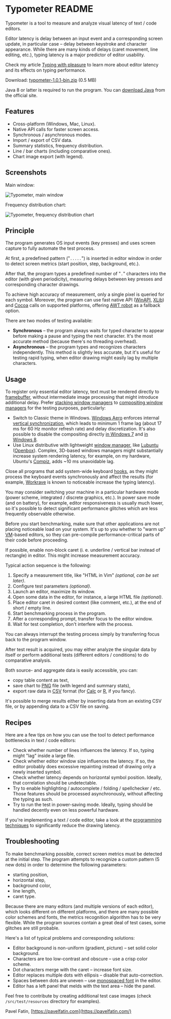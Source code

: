 # Typometer README

Typometer is a tool to measure and analyze visual latency of text / code editors.

Editor latency is delay between an input event and a corresponding screen update, in particular case – delay between keystroke and character appearance. While there are many kinds of delays (caret movement, line editing, etc.), typing latency is a major predictor of editor usability.

Check my article [Typing with pleasure](https://pavelfatin.com/typing-with-pleasure) to learn more about editor latency and its effects on typing performance.

Download: [typometer-1.0.1-bin.zip](https://github.com/pavelfatin/typometer/releases/download/v1.0.1/typometer-1.0.1-bin.zip) (0.5 MB)

Java 8 or latter is required to run the program. You can [download Java](https://java.com/download) from the official site.

## Features

* Cross-platform (Windows, Mac, Linux).
* Native API calls for faster screen access.
* Synchronous / asynchronous modes.
* Import / export of CSV data.
* Summary statistics, frequency distribution.
* Line / bar charts (including comparative ones).
* Chart image export (with legend).

## Screenshots

Main window:

![Typometer, main window](https://pavelfatin.com/images/typometer/typometer-window.png "Typometer, main window")

Frequency distribution chart:

![Typometer, frequency distribution chart](https://pavelfatin.com/images/typometer/typometer-distribution.png "Typometer, frequency distribution chart")

## Principle

The program generates OS input events (key presses) and uses screen capture to fully automate the test process.

At first, a predefined pattern ("``.....``") is inserted in editor window in order to detect screen metrics (start position, step, background, etc.).

After that, the program types a predefined number of "``.``" characters into the editor (with given periodicity), measuring delays between key presses and corresponding character drawings.

To achieve high accuracy of measurement, only a single pixel is queried for each symbol. Moreover, the program can use fast native API ([WinAPI](https://en.wikipedia.org/wiki/Windows_API), [XLib](https://en.wikipedia.org/wiki/Xlib)) and [Cocoa](https://en.wikipedia.org/wiki/Cocoa_(API)) calls on supported platforms, offering [AWT robot](http://docs.oracle.com/javase/8/docs/api/java/awt/Robot.html) as a fallback option.

There are two modes of testing available:

* **Synchronous** – the program always waits for typed character to appear before making a pause and typing the next character. It's the most accurate method (because there's no threading overhead).
* **Asynchronous** – the program types and recognizes characters independently. This method is slightly less accurate, but it's useful for testing rapid typing, when editor drawing might easily lag by multiple characters.

## Usage

To register only essential editor latency, text must be rendered directly to [framebuffer](https://en.wikipedia.org/wiki/Framebuffer), without intermediate image processing that might introduce additional delay. Prefer [stacking window managers](https://en.wikipedia.org/wiki/Stacking_window_manager) to [compositing window managers](https://en.wikipedia.org/wiki/Compositing_window_manager) for the testing purposes, particularly:

* Switch to Classic theme in Windows. [Windows Aero](https://en.wikipedia.org/wiki/Windows_Aero) enforces internal [vertical synchronization](https://en.wikipedia.org/wiki/Analog_television#Vertical_synchronization), which leads to minimum 1 frame lag (about 17 ms for 60 Hz monitor refresh rate) and delay discretization. It's also possible to disable the compositing directly [in Windows 7](https://web.archive.org/web/20161021060058/http://www.softwareaudioconsole.com/Tweaking_Windows_7.htm) and [in Windows 8](http://www.rlauncher.com/wiki/index.php?title=Input_Lag_Checklist#Disable_Desktop_Composition_in_Windows_8_and_8.1).
* Use Linux distributive with lightweight [window manager](https://en.wikipedia.org/wiki/Window_manager), like [Lubuntu](http://lubuntu.net/) ([Openbox](https://en.wikipedia.org/wiki/Openbox)). Complex, 3D-based windows managers might substantially increase system rendering latency, for example, on my hardware, Ubuntu's [Compiz](https://en.wikipedia.org/wiki/Compiz), adds ~10 ms unavoidable lag.

Close all programs that add system-wide keyboard [hooks](https://en.wikipedia.org/wiki/Hooking), as they might process the keyboard events synchronously and affect the results (for example, [Workrave](http://www.workrave.org/) is known to noticeable increase the typing latency).

You may consider switching your machine in a particular hardware mode (power scheme, integrated / discrete graphics, etc.). In power save mode (and on battery), for example, editor responsiveness is usually much lower, so it's possible to detect significant performance glitches which are less frequently observable otherwise.

Before you start benchmarking, make sure that other applications are not placing noticeable load on your system. It's up to you whether to "warm up" [VM](https://en.wikipedia.org/wiki/Virtual_machine#Process_virtual_machines)-based editors, so they can pre-compile performance-critical parts of their code before proceeding.

If possible, enable non-block caret (i. e. underline / vertical bar instead of rectangle) in editor. This might increase measurement accuracy.

Typical action sequence is the following:

1. Specify a measurement title, like "HTML in Vim" *(optional, can be set later)*.
2. Configure test parameters *(optional)*.
3. Launch an editor, maximize its window.
4. Open some data in the editor, for instance, a large HTML file *(optional)*.
5. Place editor caret in desired context (like comment, etc.), at the end of short / empty line.
6. Start benchmarking process in the program.
7. After a corresponding prompt, transfer focus to the editor window.
8. Wait for test completion, don't interfere with the process.

You can always interrupt the testing process simply by transferring focus back to the program window.

After test result is acquired, you may either analyze the singular data by itself or perform additional tests (different editors / conditions) to do comparative analysis.

Both source- and aggregate data is easily accessible, you can:

* copy table content  as text,
* save chart to [PNG](https://en.wikipedia.org/wiki/Portable_Network_Graphics) file (with legend and summary stats),
* export raw data in [CSV](https://en.wikipedia.org/wiki/Comma-separated_values) format (for [Calc](https://en.wikipedia.org/wiki/LibreOffice_Calc) or [R](https://www.r-project.org/), if you fancy).

It's possible to merge results either by inserting data from an existing CSV file, or by appending data to a CSV file on saving.

## Recipes

Here are a few tips on how you can use the tool to detect performance bottlenecks in text / code editors:

* Check whether number of lines influences the latency. If so, typing might "lag" inside a large file.
* Check whether editor window size influences the latency. If so, the editor probably does excessive repainting instead of drawing only a newly inserted symbol.
* Check whether latency depends on horizontal symbol position. Ideally, that correlation should be undetectable.
* Try to enable highlighting / autocomplete / folding / spellchecker / etc. Those features should be processed asynchronously, without affecting the typing as such.
* Try to run the test in power-saving mode. Ideally, typing should be handled decently even on less powerful hardware.

If you're implementing a text / code editor, take a look at the [programming techniques](https://pavelfatin.com/low-latency-painting-in-awt-and-swing/) to significantly reduce the drawing latency.

## Troubleshooting

To make benchmarking possible, correct screen metrics must be detected at the initial step. The program attempts to recognize a custom pattern (5 new dots) in order to determine the following parameters:

* starting position,
* horizontal step,
* background color,
* line length,
* caret type.

Because there are many editors (and multiple versions of each editor), which looks different on different platforms, and there are many possible color schemes and fonts, the metrics recognition algorithm has to be very flexible. While the program sources contain a great deal of test cases, some glitches are still probable.

Here's a list of typical problems and corresponding solutions:

* Editor background is non-uniform (gradient, picture) – set solid color background.
* Characters are too low-contrast and obscure – use a crisp color scheme.
* Dot characters merge with the caret – increase font size.
* Editor replaces multiple dots with ellipsis – disable that auto-correction.
* Spaces between dots are uneven – use [monospaced font](https://en.wikipedia.org/wiki/Monospaced_font) in the editor.
* Editor has a left panel that melds with the text area – hide the panel.

Feel free to contribute by creating additional test case images (check `/src/test/resources` directory for examples).

Pavel Fatin, [https://pavelfatin.com](https://pavelfatin.com/)

